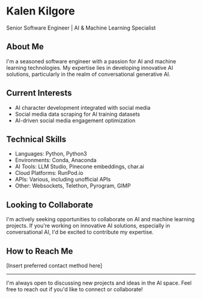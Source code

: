 # Kalen Kilgore
Senior Software Engineer | AI & Machine Learning Specialist

## About Me
I'm a seasoned software engineer with a passion for AI and machine learning technologies. My expertise lies in developing innovative AI solutions, particularly in the realm of conversational generative AI.

## Current Interests
- AI character development integrated with social media
- Social media data scraping for AI training datasets
- AI-driven social media engagement optimization

## Technical Skills
- Languages: Python, Python3
- Environments: Conda, Anaconda
- AI Tools: LLM Studio, Pinecone embeddings, char.ai
- Cloud Platforms: RunPod.io
- APIs: Various, including unofficial APIs
- Other: Websockets, Telethon, Pyrogram, GIMP

## Looking to Collaborate
I'm actively seeking opportunities to collaborate on AI and machine learning projects. If you're working on innovative AI solutions, especially in conversational AI, I'd be excited to contribute my expertise.

## How to Reach Me
[Insert preferred contact method here]

---

I'm always open to discussing new projects and ideas in the AI space. Feel free to reach out if you'd like to connect or collaborate!
